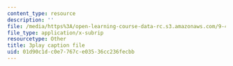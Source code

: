 ```yaml
---
content_type: resource
description: ''
file: /media/https%3A/open-learning-course-data-rc.s3.amazonaws.com/9-40-introduction-to-neural-computation-spring-2018/01d90c1dc0e7767ce03536cc236fecbb_4ip-4ai6kN8.srt
file_type: application/x-subrip
resourcetype: Other
title: 3play caption file
uid: 01d90c1d-c0e7-767c-e035-36cc236fecbb
---
```

